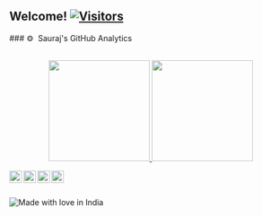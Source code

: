 <h2>Welcome! <a href="https://github.com/noobyysauraj"> <img src="https://visitor-badge.laobi.icu/badge?page_id=noobyysauraj" alt="Visitors"></a></h2>
### ⚙️ &nbsp;Sauraj's GitHub Analytics
<br/>
<br/>
<p align="center">
<a href="https://github.com/noobyysauraj">
  <img height="180em" src="https://github-stats-alpha.vercel.app/api?username=noobyysauraj&cc=000&tc=fff&ic=fff&bc=000&count_private=true&include_all_commits=true" />
</a>
<a href="https://github.com/noobyysauraj">
  <img height="180em" src="https://github-readme-stats.vercel.app/api/top-langs/?username=noobyysauraj&theme=vision-friendly-dark&count_private=true&layout=compact&langs_count=8&hide_border=true" />
</a>
</p>
<a href="https://twitter.com/k_sauraj">
  <img align="left" alt="My Twitter account" width="22px" src="https://cdn.jsdelivr.net/npm/simple-icons@v3/icons/twitter.svg" />
</a>
<a href="https://t.me/ksauraj">
  <img align="left" alt="My Telegram account" width="22px" src="https://cdn.jsdelivr.net/npm/simple-icons@v3/icons/telegram.svg" />
</a>
<a href="https://youtube.com/c/SaurajGaming">
  <img align="left" alt="My YouTube" width="22px" src="https://cdn.jsdelivr.net/npm/simple-icons@v3/icons/youtube.svg" />
</a>  
  <a href="https://forum.xda-developers.com/m/ksauraj.11493659/">
  <img align="left" alt="My XDA" width="22px" src="https://cdn.jsdelivr.net/npm/simple-icons@3.3.0/icons/xdadevelopers.svg" />
</a>

<br />
<br />

![Made with love in India](https://madewithlove.now.sh/in?heart=true&template=for-the-badge)
